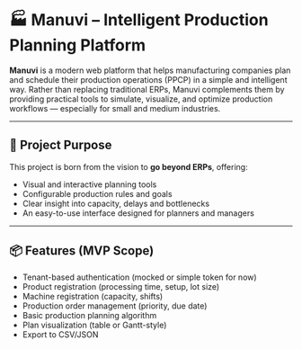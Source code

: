 # 🏭 Manuvi – Intelligent Production Planning Platform

**Manuvi** is a modern web platform that helps manufacturing companies plan and schedule their production operations (PPCP) in a simple and intelligent way.
Rather than replacing traditional ERPs, Manuvi complements them by providing practical tools to simulate, visualize, and optimize production workflows — especially for small and medium industries.

---

## 🚀 Project Purpose

This project is born from the vision to **go beyond ERPs**, offering:
- Visual and interactive planning tools
- Configurable production rules and goals
- Clear insight into capacity, delays and bottlenecks
- An easy-to-use interface designed for planners and managers

---

## 📦 Features (MVP Scope)

- Tenant-based authentication (mocked or simple token for now)
- Product registration (processing time, setup, lot size)
- Machine registration (capacity, shifts)
- Production order management (priority, due date)
- Basic production planning algorithm
- Plan visualization (table or Gantt-style)
- Export to CSV/JSON


